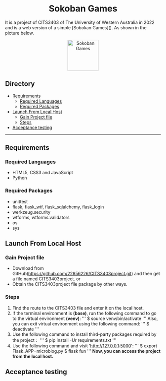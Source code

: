 <h1 align="center">Sokoban Games</h1>
It is a project of CITS3403 of The University of Western Australia in 2022 
and is a web version of a simple [Sobokan Games](). 
As shown in the picture below.
<p align="center">
    <img
        src="game.png"
        width="100"
        height="100"
        alt="Sokoban Games"
    />
</p>

## Directory
* [Requirements](#requirements)
    * [Required Languages](#required-packages)
    * [Required Packages](#required-packages)
* [Launch From Local Host](#getting-started)
    * [Gain Project file](#gain-Project-file)
    * [Steps](#steps)
* [Acceptance testing](#acceptance-testing)
* * *

## Requirements
### Required Languages
- HTML5, CSS3 and JavaScript
- Python
### Required Packages
- unittest
- flask, flask_wtf, flask_sqlalchemy, flask_login
- werkzeug.security
- wtforms, wtforms.validators
- os
- sys

## Launch From Local Host
### Gain Project file
- Download from GitHub(https://github.com/22856226/CITS3403project.git) and then get a file named CITS3403project.
or
- Obtain the CITS3403project file package by other ways.
### Steps
1. Find the route to the CITS3403 file and enter it on the local host.
2. If the terminal environment is __(base)__, run the following command to go to the virtual environment __(venv)__:
'''
$ source venv/bin/activate
'''
Also, you can exit virtual environment using the following command:
'''
$ deactivate
'''
3. Use the following command to install third-party packages required by the project：
'''
$ pip install -Ur requirements.txt
'''
4. Use the following command and visit 'http://127.0.0.1:5000':
'''
$ export Flask_APP=microblog.py
$ flask fun
'''
__Now, you can access the project from the local host.__

## Acceptance testing

